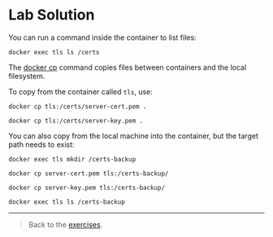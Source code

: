 # Lab Solution

You can run a command inside the container to list files:

```
docker exec tls ls /certs
```

The [docker cp](https://docs.docker.com/engine/reference/commandline/cp/) command copies files between containers and the local filesystem.

To copy from the container called `tls`, use:

```
docker cp tls:/certs/server-cert.pem .

docker cp tls:/certs/server-key.pem .
```

You can also copy from the local machine into the container, but the target path needs to exist:

```
docker exec tls mkdir /certs-backup

docker cp server-cert.pem tls:/certs-backup/

docker cp server-key.pem tls:/certs-backup/

docker exec tls ls /certs-backup
```
___
> Back to the [exercises](README.md).